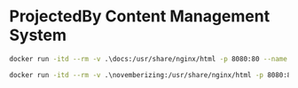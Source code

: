 ProjectedBy Content Management System
=====================================

```sh
docker run -itd --rm -v .\docs:/usr/share/nginx/html -p 8080:80 --name projectedby nginx:latest
```

```sh
docker run -itd --rm -v .\novemberizing:/usr/share/nginx/html -p 8080:80 --name projectedby nginx:latest
```


